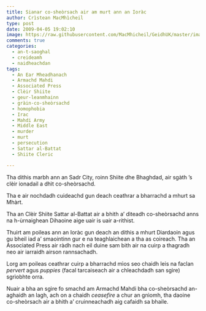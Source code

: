 ```yaml
---
title: Sianar co-sheòrsach air am murt ann an Ioràc
author: Crìstean MacMhìcheil
type: post
date: 2009-04-05 19:02:10
image: https://raw.githubusercontent.com/MacMhicheil/GeidhUK/master/images/2009-04-05-sianar-co-sheorsach-air-am-murt-ann-an-iorac.jpg
comments: true
categories:
  - an-t-saoghal
  - creideamh
  - naidheachdan
tags:
  - An Ear Mheadhanach
  - Armachd Mahdi
  - Associated Press
  - Clèir Shiite
  - geur-leanmhainn
  - gràin-co-sheòrsachd
  - homophobia
  - Irac
  - Mahdi Army
  - Middle East
  - murder
  - murt
  - persecution
  - Sattar al-Battat
  - Shiite Cleric

---
```

Tha dithis marbh ann an Sadr City, roinn Shiite dhe Bhaghdad, air sgàth &#8217;s clèir ionadail a dhìt co-sheòrsachd.

<!--more-->

Tha e air nochdadh cuideachd gun deach ceathrar a bharrachd a mhurt sa Mhàrt.

Tha an Clèir Shiite Sattar al-Battat air a bhith a&#8217; dìteadh co-sheòrsachd anns na h-ùrnaighean Dihaoine aige uair is uair a-rithist.

Thuirt am poileas ann an Ioràc gun deach an dithis a mhurt Diardaoin agus gu bheil iad a&#8217; smaointinn gur e na teaghlaichean a tha as coireach. Tha an Associated Press air ràdh nach eil duine sam bith air na cuirp a thagradh neo air iarraidh airson rannsachadh.

Lorg am poileas ceathrar cuirp a bharrachd mìos seo chaidh leis na faclan _pervert_ agus _puppies_ (facal tarcaiseach air a chleachdadh san sgìre) sgrìobhte orra.

Nuair a bha an sgìre fo smachd am Armachd Mahdi bha co-sheòrsachd an-aghaidh an lagh, ach on a chaidh _ceasefire_ a chur an gnìomh, tha daoine co-sheòrsach air a bhith a&#8217; cruinneachadh aig cafaidh sa bhaile.
